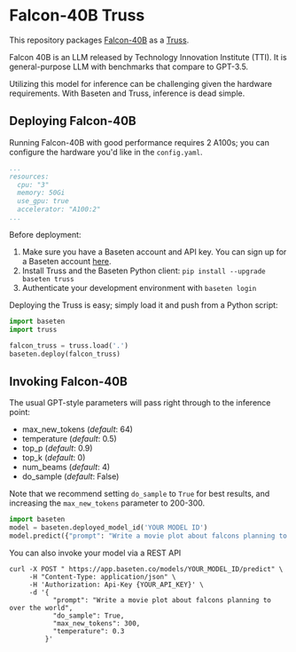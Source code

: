 # Falcon-40B Truss

This repository packages [Falcon-40B](https://huggingface.co/tiiuae/falcon-40b) as a [Truss](https://truss.baseten.co).

Falcon 40B is an LLM released by Technology Innovation Institute (TTI). It is general-purpose LLM with benchmarks that
compare to GPT-3.5.

Utilizing this model for inference can be challenging given the hardware requirements. With Baseten and Truss, inference is dead simple.

## Deploying Falcon-40B

Running Falcon-40B with good performance requires 2 A100s; you can configure the hardware you'd like in the `config.yaml`.

```yaml
...
resources:
  cpu: "3"
  memory: 50Gi
  use_gpu: true
  accelerator: "A100:2"
...
```

Before deployment:

1. Make sure you have a Baseten account and API key. You can sign up for a Baseten account [here](https://app.baseten.co/signup).
2. Install Truss and the Baseten Python client: `pip install --upgrade baseten truss`
3. Authenticate your development environment with `baseten login`

Deploying the Truss is easy; simply load it and push from a Python script:

```python
import baseten
import truss

falcon_truss = truss.load('.')
baseten.deploy(falcon_truss)
```

## Invoking Falcon-40B

The usual GPT-style parameters will pass right through to the inference point:

* max_new_tokens (_default_: 64)
* temperature (_default_: 0.5)
* top_p (_default_: 0.9)
* top_k (_default_: 0)
* num_beams (_default_: 4)
* do_sample (_default_: False)

Note that we recommend setting `do_sample` to `True` for best results, and
increasing the `max_new_tokens` parameter to 200-300.


```python
import baseten
model = baseten.deployed_model_id('YOUR MODEL ID')
model.predict({"prompt": "Write a movie plot about falcons planning to over the world", "do_sample": True, "max_new_tokens": 300})
```

You can also invoke your model via a REST API

```
curl -X POST " https://app.baseten.co/models/YOUR_MODEL_ID/predict" \
     -H "Content-Type: application/json" \
     -H 'Authorization: Api-Key {YOUR_API_KEY}' \
     -d '{
           "prompt": "Write a movie plot about falcons planning to over the world",
           "do_sample": True,
           "max_new_tokens": 300,
           "temperature": 0.3
         }'
```

